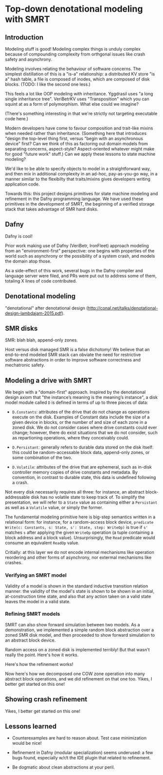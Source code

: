 # Top-down denotational modeling with SMRT

## Introduction

Modeling stuff is good!  Modeling complex things is unduly complex because of
compounding complexity from orthgonal issues like crash safety and asynchrony.

Modeling involves relating the behaviour of software concerns.  The simplest
distillation of this is a "is-a" relationship: a distributed KV store "is a"
hash table, a file is composed of inodes, which are composed of disk blocks.
(TODO: I like the second one less.)

This feels a lot like OOP modeling with inheritance.  Yggdrasil uses "a long
single inheritance tree".  VeriBetrKV uses "Transposition" which you can squint
at as a form of polymorphism.  What else could we imagine?

(There's something interesting in that we're strictly not targeting executable
code here.)

Modern developers have come to favour composition and trait-like mixins when
needed rather than inheritance.  (Something here that introduces "design the
top-level thing first, versus "begin with an asynchronous device" first?  Can
we think of this as factoring out domain models from separating concerns,
aspect-style?  Aspect-oriented whatever might make for good "future work"
stuff.) Can we apply these lessons to state machine modeling?

We'd like to be able to specify objects to model in a straightforward way, and
then mix in additional complexity in an ad-hoc, pay-as-you-go way, in a manner
similar to the flexibilty that traits/mixins gives developers writing
application code.

Towards this: this project designs primitives for state machine modeling and
refinement in the Dafny programming language.  We have used these primitives in
the development of SMRT, the beginning of a verified storage stack that takes
advantage of SMR hard disks.

## Dafny

Dafny is cool!

Prior work making use of Dafny (VeriBetr, IronFleet) approach modeling from an
"environment-first" perspective: one begins with properties of the world such
as asynchrony or the possibility of a system crash, and models the domain atop
those.

As a side-effect of this work, several bugs in the Dafny compiler and language
server were filed, and PRs were put out to address some of them, totaling X
lines of code contributed.

## Denotational modeling

"denotational" after denotational design
(http://conal.net/talks/denotational-design-lambdajam-2015.pdf).

## SMR disks

SMR: blah blah, append-only zones.

Host versus disk managed SMR is a false dichotomy!  We believe that an
end-to-end modeled SMR stack can obviate the need for restrictive software
abstractions in order to improve software correctness and mechatronic safety.

## Modeling a drive with SMRT

We begin with a "domain-first" approach.  Inspired by the denotational design
axiom that "the instance’s meaning is the meaning’s instance", a disk model
module called `D` is defined in terms of up to three pieces of data:

- `D.Constants`: attributes of the drive that do not change as operations
  execute on the disk.  Examples of Constant data include the size of a given
  device in blocks, or the number of and size of each zone in a zoned disk.  We
  do not consider cases where drive constants could ever change; however, there
  do exist situations that we do not consider, such as repartioning operations,
  where they conceivably could.  

- `D.Persistant`: generally refers to durable data stored on the disk
  itself: this could be random-accessable block data, append-only zones, or
  some combination of the two.

- `D.Volatile`: attributes of the drive that are ephemeral, such as in-disk
  controller memory copies of drive constants and metadata.  By convention, in
  contrast to durable state, this data is undefined following a crash.

Not every disk necessarily requires all three: for instance, an abstract
block-addressable disk has no volatile state to keep track of.  To simplify the
presentation, we will refer to a `State` value as containing either a
`Persistant` as well as a `Volatile` value, or simply the former.

The fundamental modeling primitive here is big-step semantics written in a
relational form: for instance, for a random-access block device, `predicate
Write(c: Constants, s: State, s': State, step: WriteOp)` is
true if `s'` matches `s` after applying the given `WriteOp` operation (a
tuple containing a block address and a block value).  Unsurprisingly, the
`Read` predicate would consume an equivalent `ReadOp` value.

Critially: at this layer we do not encode internal mechanisms like operation
reordering and other forms of asynchrony, nor extermal mechanisms like
crashes.

### Verifying an SMRT model

Validity of a model is shown in the standard inductive transition relation
manner: the validity of the model's state is shown to be shown in an initial,
at-construction time state, and also that any action taken on a valid state
leaves the model in a valid state.

### Refining SMRT models

SMRT can also show forward simulation between two models.  As a demonstration,
we implemented a simple random block abstraction over a zoned SMR disk model,
and then proceeded to show forward simulation to an abstract block device.

Random access on a zoned disk is implemented terribly!  But that wasn't really
the point.  Here's how it works.

Here's how the refinement works!

Now here's how we decomposed one COW zone operation into many abstract block
operations, and we did refinement on that one too.  Yikes, I better get started
on this one!

## Showing crash refinement

Yikes, I better get started on this one!

## Lessons learned

- Counterexamples are hard to reason about.  Test case minimization would be
  nice!

- Refinement in Dafny (modular specialization) seems underused: a few bugs
  found, especially w/r/t the IDE plugin that related to refinement.

- Be dogmatic about clean abstractions at your peril.  
